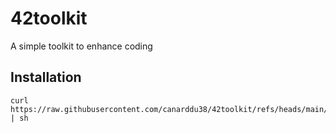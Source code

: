 # 42toolkit
A simple toolkit to enhance coding

## Installation
```
curl https://raw.githubusercontent.com/canarddu38/42toolkit/refs/heads/main/42toolkit.sh | sh 
```
